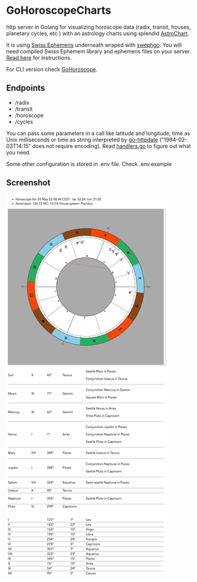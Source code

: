 # GoHoroscopeCharts

http server in Golang for visualizing horoscope data (radix, transit, houses, planetary cycles, etc.) with an astrology charts using splendid [AstroChart](https://github.com/AstroDraw/AstroChart).

It is using [Swiss Ephemeris](https://www.astro.com/swisseph/swephprg.htm) underneath wraped with [swephgo](https://github.com/mshafiee/swephgo). You will need compiled Swiss Ephemem library and ephemeris files on your server. [Read here](https://github.com/chew-z/GoHoroscope) for instructions.

For CLI version check [GoHoroscope](https://github.com/chew-z/GoHoroscope).

## Endpoints

-   /radix
-   /transit
-   /horoscope
-   /cycles

You can pass some parameters in a call like latitude and longitude, time as Unix milliseconds or time as string interpreted by [go-httpdate](https://github.com/songmu/go-httpdate) ("1994-02-03T14:15" does not require encoding). Read [handlers.go](https://github.com/chew-z/GoHoroscopeChart/blob/main/handlers.go) to figure out what you need.

Some other configuration is stored in .env file. Check .env.example

## Screenshot

![Horoscope](images/horoscope.png)
